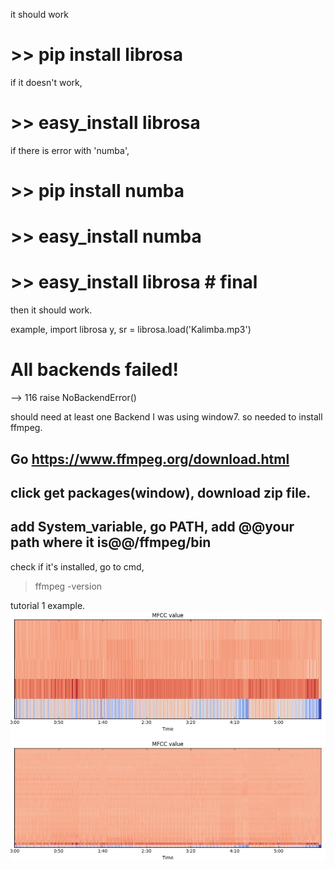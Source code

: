 it should work
# >> pip install librosa

if it doesn't work,
# >> easy_install librosa
 if there is error with 'numba',  
# >> pip install numba
# >> easy_install numba
# >> easy_install librosa # final

then it should work.

example,
import librosa
y, sr = librosa.load('Kalimba.mp3')


# All backends failed!
--> 116     raise NoBackendError()

should need at least one Backend
I was using window7. so needed to install ffmpeg.
## Go https://www.ffmpeg.org/download.html
## click get packages(window), download zip file.
## add  System_variable, go PATH, add @@your path where it is@@/ffmpeg/bin
 check if it's installed, go to cmd, 
 > ffmpeg -version
 
 tutorial 1 example.
 ![ tutorial 1](https://github.com/sungmin-yang/Min_course/blob/master/Install_Guide/librosa/tutorial1.JPG)
